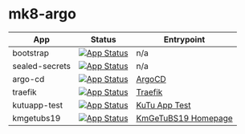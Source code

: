 # mk8-argo

|App|Status|Entrypoint|
|---|------|----------|
|bootstrap|[![App Status](https://argo.interpolar.ch:8443/api/badge?name=bootstrap&revision=true)](https://argo.interpolar.ch:8443/applications/bootstrap)|n/a|
|sealed-secrets|[![App Status](https://argo.interpolar.ch:8443/api/badge?name=sealed-secrets&revision=true)](https://argo.interpolar.ch:8443/applications/sealed-secrets)|n/a|
|argo-cd|[![App Status](https://argo.interpolar.ch:8443/api/badge?name=argocd&revision=true)](https://argo.interpolar.ch:8443/applications/argocd)|[ArgoCD](https://argo.interpolar.ch:8443/)|
|traefik|[![App Status](https://argo.interpolar.ch:8443/api/badge?name=traefik&revision=true)](https://argo.interpolar.ch:8443/applications/traefik)|[Traefik](https://traefik.interpolar.ch:8443/)|
|kutuapp-test|[![App Status](https://argo.interpolar.ch:8443/api/badge?name=kutuapp-test&revision=true)](https://argo.interpolar.ch:8443/applications/kutuapp-test)|[KuTu App Test](https://kutuapp-test.interpolar.ch:8443/)|
|kmgetubs19|[![App Status](https://argo.interpolar.ch:8443/api/badge?name=kmgetubs19&revision=true)](https://argo.interpolar.ch:8443/applications/kmgetubs19)|[KmGeTuBS19 Homepage](https://kmgetubs19.interpolar.ch:8443/)|
